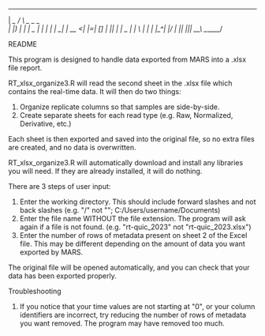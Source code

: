  _______________    ________
|  _\__   __/   \ _ \__   _ \
| |__) | | |  _  | | | | | \_|
|  __ <| |=| [_] | |_| | |  _
| |  \ | | |     |\__^_| |_/ |
|_|  |_|_|  \__\_\  \_______/

README

This program is designed to handle data exported from MARS into a .xlsx file report.

RT_xlsx_organize3.R will read the second sheet in the .xlsx file which contains the real-time data. It will then do two things:
1) Organize replicate columns so that samples are side-by-side.
2) Create separate sheets for each read type (e.g. Raw, Normalized, Derivative, etc.)

Each sheet is then exported and saved into the original file, so no extra files are created, and no data is overwritten.

RT_xlsx_organize3.R will automatically download and install any libraries you will need. If they are already installed, it will do nothing.

There are 3 steps of user input:
1) Enter the working directory. This should include forward slashes and not back slashes (e.g. "/" not "\"; C:/Users/username/Documents)
2) Enter the file name WITHOUT the file extension. The program will ask again if a file is not found. (e.g. "rt-quic_2023" not "rt-quic_2023.xlsx")
3) Enter the number of rows of metadata present on sheet 2 of the Excel file. This may be different depending on the amount of data you want exported by MARS.

The original file will be opened automatically, and you can check that your data has been exported properly.

Troubleshooting

1) If you notice that your time values are not starting at "0", or your column identifiers are incorrect, try reducing the number of rows of metadata you want removed. The program may have removed too much.

